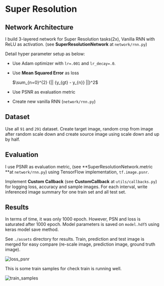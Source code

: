 # Super Resolution

## Network Architecture

I build 3-layered network for Super Resolution tasks(2x), Vanilla RNN with ReLU as activation. (see **SuperResolutionNetwork** at `network/rnn.py`)

Detail hyper parameter setup as below:

- Use Adam optimizer with `lr=.001` and `lr_decay=.0`.

- Use **Mean Squared Error** as loss

  $\sum_{n=0}^{2} {|| {y_{gt} - y_{n}} ||}^2​$

- Use PSNR as evaluation metric

- Create new vanilla RNN (`network/rnn.py`)

## Dataset

Use all `91` and `291` dataset. Create target image, random crop from image after random scale down and create source image using scale down and up by half.

## Evaluation

I use PSNR as evaluation metric, (see **SuperResolutionNetwork.metric **at `network/rnn.py`) using TensorFlow implementation, `tf.image.psnr`.

Implement **Custom Callback** (see **CustomCallback** at `utils/callbacks.py`) for logging loss, accuracy and sample images. For each interval, write inferenced image summary for one train set and all test set.

## Results

In terms of time, it was only 1000 epoch. However, PSN and loss is saturated after 1000 epoch. Model parameters is saved on `model.hdf5` using keras model save method.

See `./assets` directory for results. Train, prediction and test image is merged for easy compare (re-scale image, prediction image, ground truth image).

![loss_psnr](C:\Users\maybe\Documents\Workspace\ITE4053\SuperResolution\assets\loss_psnr_rnn.png)

This is some train samples for check train is running well.

![train_samples](C:\Users\maybe\Documents\Workspace\ITE4053\SuperResolution\assets\train_samples_rnn.png)